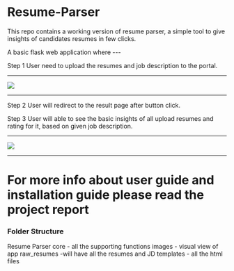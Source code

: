 # Resume-Parser
This repo contains a working version of resume parser, a simple tool to give insights of candidates resumes in few clicks.

A basic flask web application where ---

Step 1 User need to upload the resumes and job description to the portal.

<hr>
<img src="https://github.com/codeasarjun/Resume-Parser/blob/main/images/upload_page.png">
<hr>

Step 2 User will redirect to the result page after button click.

Step 3 User will able to see the basic insights of all upload resumes and rating for it, based on given job description.

<hr>
<img src="https://github.com/codeasarjun/Resume-Parser/blob/main/images/result_page.png">
<hr>

<h1>For more info about user guide and installation guide please read the project report</h1>

<h3>Folder Structure</h3>
  Resume Parser
      core -  all the supporting functions
      images - visual view of app
      raw_resumes -will have all the resumes and JD
      templates - all the html files

